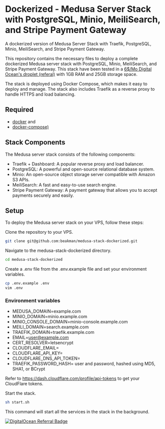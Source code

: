 # Dockerized - Medusa Server Stack with PostgreSQL, Minio, MeiliSearch, and Stripe Payment Gateway

A dockerized version of Medusa Server Stack with Traefik, PostgreSQL, Minio, MeiliSearch, and Stripe Payment Gateway.

This repository contains the necessary files to deploy a complete dockerized Medusa server stack with PostgreSQL, Minio, MeiliSearch, and Stripe Payment Gateway. This stack have been tested in a [6$/Mo Digital Ocean's droplet (referal)](https://m.do.co/c/78ed3831d01e) with 1GB RAM and 25GB storage space.

The stack is deployed using Docker Compose, which makes it easy to deploy and manage. The stack also includes Traefik as a reverse proxy to handle HTTPS and load balancing.

## Required

- [docker](http://docs.docker.com/compose/install/#install-docker) and
- [docker-compose)](http://docs.docker.com/compose/install/#install-compose)

## Stack Components
The Medusa server stack consists of the following components:

* Traefik + Dashboard: A popular reverse proxy and load balancer.
* PostgreSQL: A powerful and open-source relational database system.
* Minio: An open-source object storage server compatible with Amazon S3 APIs.
* MeiliSearch: A fast and easy-to-use search engine.
* Stripe Payment Gateway: A payment gateway that allows you to accept payments securely and easily.

## Setup
To deploy the Medusa server stack on your VPS, follow these steps:

Clone the repository to your VPS.

```bash
git clone git@github.com:beakman/medusa-stack-dockerized.git
```

Navigate to the medusa-stack-dockerized directory.
```bash
cd medusa-stack-dockerized
```

Create a .env file from the .env.example file and set your environment variables.
```bash
cp .env.example .env
vim .env
```

### Environment variables

* MEDUSA_DOMAIN=example.com
* MINIO_DOMAIN=minio.example.com
* MINIO_CONSOLE_DOMAIN=minio-console.example.com
* MEILI_DOMAIN=search.example.com
* TRAEFIK_DOMAIN=traefik.example.com
* EMAIL=user@example.com
* CERT_RESOLVER=letsencrypt
* CLOUDFLARE_EMAIL=
* CLOUDFLARE_API_KEY=
* CLOUDFLARE_DNS_API_TOKEN=
* TRAEFIK_PASSWORD_HASH= user and password, hashed using MD5, SHA1, or BCrypt

Refer to https://dash.cloudflare.com/profile/api-tokens to get your CloudFlare tokens.

Start the stack.

```bash
sh start.sh
```

This command will start all the services in the stack in the background.


[![DigitalOcean Referral Badge](https://web-platforms.sfo2.digitaloceanspaces.com/WWW/Badge%203.svg)](https://www.digitalocean.com/?refcode=78ed3831d01e&utm_campaign=Referral_Invite&utm_medium=Referral_Program&utm_source=badge)


